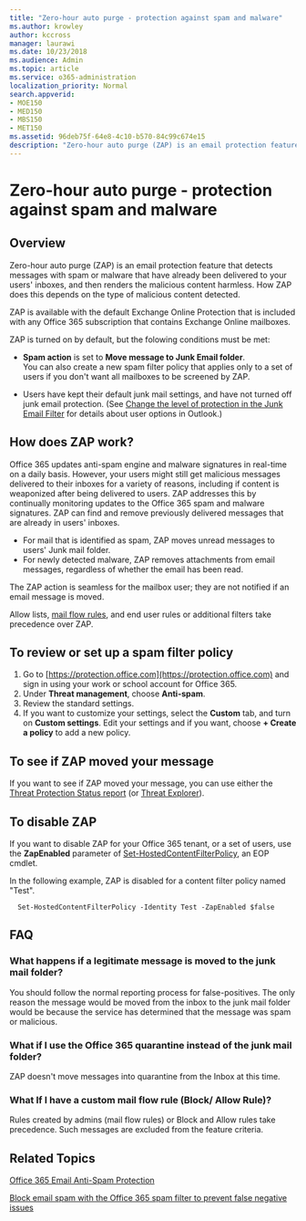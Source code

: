 ```yaml
---
title: "Zero-hour auto purge - protection against spam and malware"
ms.author: krowley
author: kccross
manager: laurawi
ms.date: 10/23/2018
ms.audience: Admin
ms.topic: article
ms.service: o365-administration
localization_priority: Normal
search.appverid:
- MOE150
- MED150
- MBS150
- MET150
ms.assetid: 96deb75f-64e8-4c10-b570-84c99c674e15
description: "Zero-hour auto purge (ZAP) is an email protection feature that detects messages with spam or malware that have already been delivered to your users' inboxes, and then renders the malicious content harmless. How ZAP does this depends on the type of malicious content detected."
---
```


# Zero-hour auto purge - protection against spam and malware

## Overview

Zero-hour auto purge (ZAP) is an email protection feature that detects messages with spam or malware that have already been delivered to your users' inboxes, and then renders the malicious content harmless. How ZAP does this depends on the type of malicious content detected.
  
ZAP is available with the default Exchange Online Protection that is included with any Office 365 subscription that contains Exchange Online mailboxes.

ZAP is turned on by default, but the folowing conditions must be met:
  
- **Spam action** is set to **Move message to Junk Email folder**. <br/>You can also create a new spam filter policy that applies only to a set of users if you don't want all mailboxes to be screened by ZAP.

- Users have kept their default junk mail settings, and have not turned off junk email protection. (See [Change the level of protection in the Junk Email Filter](https://support.office.com/article/change-the-level-of-protection-in-the-junk-email-filter-e89c12d8-9d61-4320-8c57-d982c8d52f6b) for details about user options in Outlook.) 
  
## How does ZAP work?

Office 365 updates anti-spam engine and malware signatures in real-time on a daily basis. However, your users might still get malicious messages delivered to their inboxes for a variety of reasons, including if content is weaponized after being delivered to users. ZAP addresses this by continually monitoring updates to the Office 365 spam and malware signatures. ZAP can find and remove previously delivered messages that are already in users' inboxes. 
- For mail that is identified as spam, ZAP moves unread messages to users' Junk mail folder. 
- For newly detected malware, ZAP removes attachments from email messages, regardless of whether the email has been read. 
  
The ZAP action is seamless for the mailbox user; they are not notified if an email message is moved.
  
Allow lists, [mail flow rules](https://go.microsoft.com/fwlink/p/?LinkId=722755), and end user rules or additional filters take precedence over ZAP.
  
## To review or set up a spam filter policy
  
1. Go to [https://protection.office.com](https://protection.office.com) and sign in using your work or school account for Office 365.
2. Under **Threat management**, choose **Anti-spam**.
3. Review the standard settings. 
4. If you want to customize your settings, select the **Custom** tab, and turn on **Custom settings**. Edit your settings and if you want, choose **+ Create a policy** to add a new policy. 
    
## To see if ZAP moved your message

If you want to see if ZAP moved your message, you can use either the [Threat Protection Status report](view-email-security-reports.md#threat-protection-status-report-new) (or [Threat Explorer](use-explorer-in-security-and-compliance.md)).
    
## To disable ZAP
  
If you want to disable ZAP for your Office 365 tenant, or a set of users, use the **ZapEnabled** parameter of [Set-HostedContentFilterPolicy](https://go.microsoft.com/fwlink/p/?LinkId=722758), an EOP cmdlet.
    
In the following example, ZAP is disabled for a content filter policy named "Test".
    
```
  Set-HostedContentFilterPolicy -Identity Test -ZapEnabled $false
```

## FAQ

### What happens if a legitimate message is moved to the junk mail folder?
  
You should follow the normal reporting process for false-positives. The only reason the message would be moved from the inbox to the junk mail folder would be because the service has determined that the message was spam or malicious.
  
### What if I use the Office 365 quarantine instead of the junk mail folder?
  
ZAP doesn't move messages into quarantine from the Inbox at this time.
  
### What If I have a custom mail flow rule (Block/ Allow Rule)?
  
Rules created by admins (mail flow rules) or Block and Allow rules take precedence. Such messages are excluded from the feature criteria.
  
## Related Topics

[Office 365 Email Anti-Spam Protection](anti-spam-protection.md)
  
[Block email spam with the Office 365 spam filter to prevent false negative issues](block-email-spam-to-prevent-false-negatives.md)
  

